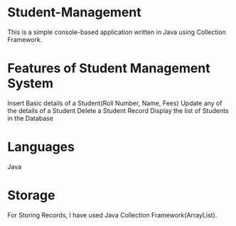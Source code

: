 # Student-Management

This is a simple console-based application written in Java using Collection Framework.

<b><h1>Features of Student Management System</h1></b>
Insert Basic details of a Student(Roll Number, Name, Fees)
Update any of the details of a Student
Delete a Student Record
Display the list of Students in the Database

<b><h1>Languages</h1></b>
Java

<b><h1>Storage</h1></b>
For Storing Records, I have used Java Collection Framework(ArrayList).
